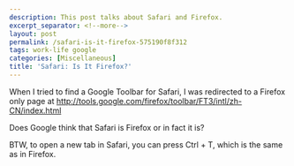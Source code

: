 ```yaml
---
description: This post talks about Safari and Firefox.
excerpt_separator: <!--more-->
layout: post
permalink: /safari-is-it-firefox-575190f8f312
tags: work-life google
categories: [Miscellaneous]
title: 'Safari: Is It Firefox?'
---
```

When I tried to find a Google Toolbar for Safari, I was redirected to a Firefox only page at http://tools.google.com/firefox/toolbar/FT3/intl/zh-CN/index.html

Does Google think that Safari is Firefox or in fact it is?

BTW, to open a new tab in Safari, you can press Ctrl + T, which is the same as in Firefox.
<!--more-->